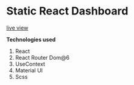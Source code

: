 # Static React Dashboard
[live view](https://eligifty-coder.github.io/react_static_dashboard/)

**Technologies used**
1. React
2. React Router Dom@6
3. UseContext
4. Material UI
5. Scss

